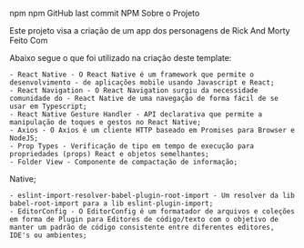 npm npm GitHub last commit NPM
Sobre o Projeto

Este projeto visa a criação de um app dos personagens de Rick And Morty
Feito Com

Abaixo segue o que foi utilizado na criação deste template:

    - React Native - O React Native é um framework que permite o desenvolvimento - de aplicações mobile usando Javascript e React;
    - React Navigation - O React Navigation surgiu da necessidade comunidade do - React Native de uma navegação de forma fácil de se usar em Typescript;
    - React Native Gesture Handler - API declarativa que permite a manipulação de toques e gestos no React Native;
    - Axios - O Axios é um cliente HTTP baseado em Promises para Browser e NodeJS;
    - Prop Types - Verificação de tipo em tempo de execução para propriedades (props) React e objetos semelhantes;
    - Folder View - Componente de compactação de informação;

Native;

    - eslint-import-resolver-babel-plugin-root-import - Um resolver da lib babel-root-import para a lib eslint-plugin-import;
    - EditorConfig - O EditorConfig é um formatador de arquivos e coleções em forma de Plugin para Editores de código/texto com o objetivo de manter um padrão de código consistente entre diferentes editores, IDE's ou ambientes;
